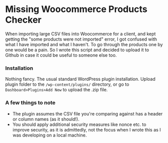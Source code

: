 # Missing Woocommerce Products Checker

When importing large CSV files into Woocommerce for a client, and kept getting the "some products were not imported" error, I got confused with what I have imported and what I haven't. To go through the products one by one would be a pain. So I wrote this script and decided to upload it to Github in case it could be useful to someone else too. 

### Installation

Nothing fancy. The usual standard WordPress plugin installation.
Upload plugin folder to the `/wp-content/plugins/` directory, or go to `Dashboard>Plugins>Add New` to upload the .zip file.

### A few things to note

- The plugin assumes the CSV file you're comparing against has a header or column names (as it should!).
- You should apply additional security measures like nonce etc. to improve security, as it is admittedly, not the focus when I wrote this as I was developing on a local machine. 
